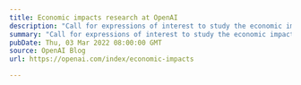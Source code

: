 ```yaml
---
title: Economic impacts research at OpenAI
description: "Call for expressions of interest to study the economic impacts of large language models."
summary: "Call for expressions of interest to study the economic impacts of large language models."
pubDate: Thu, 03 Mar 2022 08:00:00 GMT
source: OpenAI Blog
url: https://openai.com/index/economic-impacts

---
```


